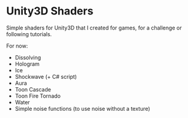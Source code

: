 # Unity3D Shaders

Simple shaders for Unity3D that I created for games, for a challenge or following tutorials.

For now:
- Dissolving
- Hologram
- Ice
- Shockwave (+ C# script)
- Aura
- Toon Cascade
- Toon Fire Tornado
- Water
- Simple noise functions (to use noise without a texture)